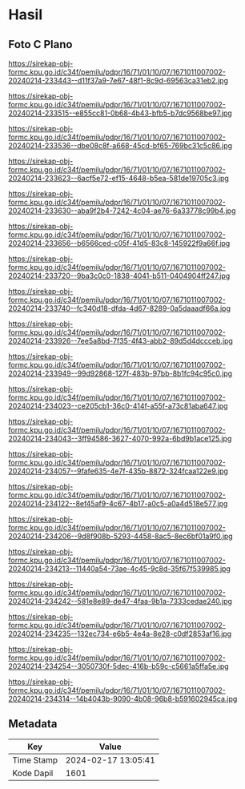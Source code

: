 # Hasil

## Foto C Plano

https://sirekap-obj-formc.kpu.go.id/c34f/pemilu/pdpr/16/71/01/10/07/1671011007002-20240214-233443--d11f37a9-7e67-48f1-8c9d-69563ca31eb2.jpg

https://sirekap-obj-formc.kpu.go.id/c34f/pemilu/pdpr/16/71/01/10/07/1671011007002-20240214-233515--e855cc81-0b68-4b43-bfb5-b7dc9568be97.jpg

https://sirekap-obj-formc.kpu.go.id/c34f/pemilu/pdpr/16/71/01/10/07/1671011007002-20240214-233536--dbe08c8f-a668-45cd-bf65-769bc31c5c86.jpg

https://sirekap-obj-formc.kpu.go.id/c34f/pemilu/pdpr/16/71/01/10/07/1671011007002-20240214-233623--6acf5e72-ef15-4648-b5ea-581de19705c3.jpg

https://sirekap-obj-formc.kpu.go.id/c34f/pemilu/pdpr/16/71/01/10/07/1671011007002-20240214-233630--aba9f2b4-7242-4c04-ae76-6a33778c99b4.jpg

https://sirekap-obj-formc.kpu.go.id/c34f/pemilu/pdpr/16/71/01/10/07/1671011007002-20240214-233656--b6566ced-c05f-41d5-83c8-145922f9a66f.jpg

https://sirekap-obj-formc.kpu.go.id/c34f/pemilu/pdpr/16/71/01/10/07/1671011007002-20240214-233720--9ba3c0c0-1838-4041-b511-0404904ff247.jpg

https://sirekap-obj-formc.kpu.go.id/c34f/pemilu/pdpr/16/71/01/10/07/1671011007002-20240214-233740--fc340d18-dfda-4d67-8289-0a5daaadf66a.jpg

https://sirekap-obj-formc.kpu.go.id/c34f/pemilu/pdpr/16/71/01/10/07/1671011007002-20240214-233926--7ee5a8bd-7f35-4f43-abb2-89d5d4dccceb.jpg

https://sirekap-obj-formc.kpu.go.id/c34f/pemilu/pdpr/16/71/01/10/07/1671011007002-20240214-233949--99d92868-127f-483b-97bb-8b1fc94c95c0.jpg

https://sirekap-obj-formc.kpu.go.id/c34f/pemilu/pdpr/16/71/01/10/07/1671011007002-20240214-234023--ce205cb1-36c0-414f-a55f-a73c81aba647.jpg

https://sirekap-obj-formc.kpu.go.id/c34f/pemilu/pdpr/16/71/01/10/07/1671011007002-20240214-234043--3ff94586-3627-4070-992a-6bd9b1ace125.jpg

https://sirekap-obj-formc.kpu.go.id/c34f/pemilu/pdpr/16/71/01/10/07/1671011007002-20240214-234057--9fafe635-4e7f-435b-8872-324fcaa122e9.jpg

https://sirekap-obj-formc.kpu.go.id/c34f/pemilu/pdpr/16/71/01/10/07/1671011007002-20240214-234122--8ef45af9-4c67-4b17-a0c5-a0a4d518e577.jpg

https://sirekap-obj-formc.kpu.go.id/c34f/pemilu/pdpr/16/71/01/10/07/1671011007002-20240214-234206--9d8f908b-5293-4458-8ac5-8ec6bf01a9f0.jpg

https://sirekap-obj-formc.kpu.go.id/c34f/pemilu/pdpr/16/71/01/10/07/1671011007002-20240214-234213--11440a54-73ae-4c45-9c8d-35f67f539985.jpg

https://sirekap-obj-formc.kpu.go.id/c34f/pemilu/pdpr/16/71/01/10/07/1671011007002-20240214-234242--581e8e89-de47-4faa-9b1a-7333cedae240.jpg

https://sirekap-obj-formc.kpu.go.id/c34f/pemilu/pdpr/16/71/01/10/07/1671011007002-20240214-234235--132ec734-e6b5-4e4a-8e28-c0df2853af16.jpg

https://sirekap-obj-formc.kpu.go.id/c34f/pemilu/pdpr/16/71/01/10/07/1671011007002-20240214-234254--3050730f-5dec-416b-b59c-c5661a5ffa5e.jpg

https://sirekap-obj-formc.kpu.go.id/c34f/pemilu/pdpr/16/71/01/10/07/1671011007002-20240214-234314--14b4043b-9090-4b08-96b8-b591602945ca.jpg


## Metadata

| Key        | Value               |
| ---------- | ------------------- |
| Time Stamp | 2024-02-17 13:05:41 |
| Kode Dapil | 1601                |



